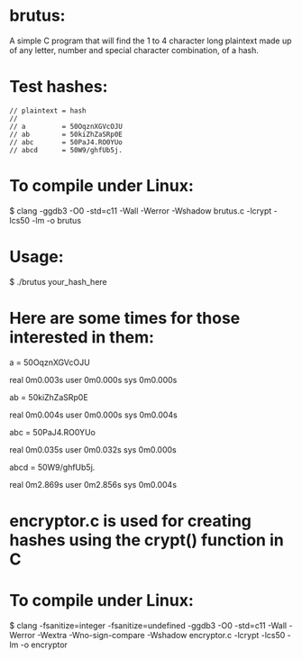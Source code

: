 # brutus:
A simple C program that will find the 1 to 4 character long plaintext made up of any letter,  number and special character combination, of a hash.

# Test hashes:  
    
    // plaintext = hash 
    //
    // a         = 50OqznXGVcOJU
    // ab        = 50kiZhZaSRp0E
    // abc       = 50PaJ4.RO0YUo
    // abcd      = 50W9/ghfUb5j.
    
    
# To compile under Linux:

   $ clang -ggdb3 -O0 -std=c11 -Wall -Werror -Wshadow brutus.c -lcrypt -lcs50 -lm -o brutus
   
# Usage:

   $ ./brutus your_hash_here

# Here are some times for those interested in them:

a = 50OqznXGVcOJU

real    0m0.003s
user    0m0.000s
sys     0m0.000s

ab = 50kiZhZaSRp0E

real    0m0.004s
user    0m0.000s
sys     0m0.004s

abc = 50PaJ4.RO0YUo

real    0m0.035s
user    0m0.032s
sys     0m0.000s

abcd = 50W9/ghfUb5j.

real    0m2.869s
user    0m2.856s
sys     0m0.004s

# encryptor.c is used for creating hashes using the crypt() function in C

# To compile under Linux:
$ clang -fsanitize=integer -fsanitize=undefined -ggdb3 -O0 -std=c11 -Wall -Werror -Wextra -Wno-sign-compare -Wshadow  encryptor.c  -lcrypt -lcs50 -lm -o encryptor
